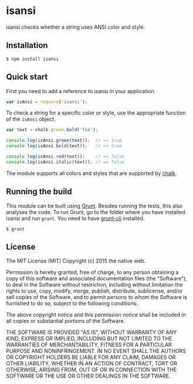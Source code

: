 # isansi

isansi checks whether a string uses ANSI color and style.

## Installation

    $ npm install isansi

## Quick start

First you need to add a reference to isansi in your application.

```javascript
var isAnsi = require('isansi');
```

To check a string for a specific color or style, use the appropriate function of the `isAnsi` object.

```javascript
var text = chalk.green.bold('foo');

console.log(isAnsi.green(text));  // => true
console.log(isAnsi.bold(text));   // => true

console.log(isAnsi.red(text));    // => false
console.log(isAnsi.italic(text)); // => false
```

The module supports all colors and styles that are supported by [chalk](https://github.com/sindresorhus/chalk).

## Running the build

This module can be built using [Grunt](http://gruntjs.com/). Besides running the tests, this also analyses the code. To run Grunt, go to the folder where you have installed isansi and run `grunt`. You need to have [grunt-cli](https://github.com/gruntjs/grunt-cli) installed.

    $ grunt

## License

The MIT License (MIT)
Copyright (c) 2015 the native web.

Permission is hereby granted, free of charge, to any person obtaining a copy of this software and associated documentation files (the "Software"), to deal in the Software without restriction, including without limitation the rights to use, copy, modify, merge, publish, distribute, sublicense, and/or sell copies of the Software, and to permit persons to whom the Software is furnished to do so, subject to the following conditions:

The above copyright notice and this permission notice shall be included in all copies or substantial portions of the Software.

THE SOFTWARE IS PROVIDED "AS IS", WITHOUT WARRANTY OF ANY KIND, EXPRESS OR IMPLIED, INCLUDING BUT NOT LIMITED TO THE WARRANTIES OF MERCHANTABILITY, FITNESS FOR A PARTICULAR PURPOSE AND NONINFRINGEMENT. IN NO EVENT SHALL THE AUTHORS OR COPYRIGHT HOLDERS BE LIABLE FOR ANY CLAIM, DAMAGES OR OTHER LIABILITY, WHETHER IN AN ACTION OF CONTRACT, TORT OR OTHERWISE, ARISING FROM, OUT OF OR IN CONNECTION WITH THE SOFTWARE OR THE USE OR OTHER DEALINGS IN THE SOFTWARE.
